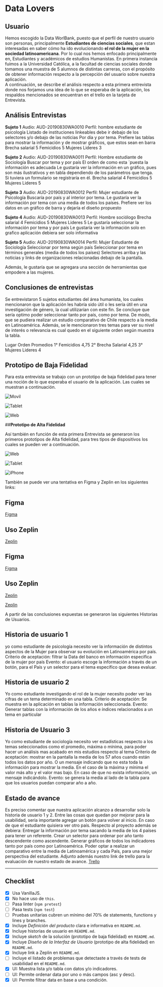 # **Data Lovers**

## **Usuario**

Hemos escogido la Data WorlBank, puesto que el perfil de nuestro usuario son personas, principalmente **Estudiantes de ciencias sociales**,  que estan interesadas en saber cómo ha ido evolucionando **el rol de la mujer en la sociedad latinoamericana**. Por lo cual nos hemos enfocado principalmente en, Estudiantes y académicos de estudios Humanistas. 
En primera instancia fuimos a la Universidad Católica, a la facultad de ciencias sociales donde tomamos una muestra de 5 alumnos de distintas carreras, con el propósito de obtener información respecto a la percepción del usuario sobre nuestra aplicación.   
A continuación, se describe el análisis respecto a esta primera entrevista donde nos forjamos una idea de lo que se esperaba de la aplicación, los respaldos mencionados se encuentran en el trello en la tarjeta de Entrevista.

## **Análisis Entrevistas**

**Sujeto 1**
Audio: AUD-20190830WA0010
Perfil: hombre estudiante de psicología
Listado de instituciones linkeables debe ir debajo de los selectores y/o debajo de las noticias
 Por día y por tema.
Prefiere las tablas para mostrar la información y de mostrar gráficos, que estos sean en barra
Brecha salarial 5
Femicidios 5
Mujeres Lideres 3

**Sujeto 2**
Audio: AUD-20190830WA0011
Perfil: Hombre estudiante de Sociología
Buscar por tema y por país
El orden de como esta ´puesta la información es adecuada
Le gustaría ver la información en un gráfico, pues son más ilustrativos y en tabla dependiendo de los parámetros que tenga.
Si tuviera un formulario se registraría en él.
Brecha salarial 4
Femicidios 5
Mujeres Lideres 5

**Sujeto 3**
Audio: AUD-20190830WA0012
Perfil: Mujer estudiante de Psicología 
Buscaría por país y al interior por tema.
Le gustaría ver la información por tema con una media de todos los países.
Prefiere ver los datos en un gráfico de barra y dejaría el diseño propuesto

**Sujeto 4**
Audio: AUD-20190830WA0013
Perfil: Hombre sociólogo
Brecha salarial 4
Femicidios 5
Mujeres Lideres 5
Le gustaría seleccionar la información por tema y por país
Le gustaría ver la información solo en grafico 
aplicación debiera ser solo informativa

**Sujeto 5**
Audio: AUD-20190830WA0014
Perfil: Mujer Estudiante de Sociología 
Seleccionar por tema según país
Seleccionar por tema en términos generales (media de todos los países)
Selectores arriba y las noticias y links de organizaciones relacionadas debajo de la pantalla.

Además, le gustaría que se agregara una sección de herramientas que empodere a las mujeres.



## **Conclusiones de entrevistas**

Se entrevistaron 5 sujetos estudiantes del área humanista, los cuales mencionaron que la aplicación les habría sido útil o les sería útil en una investigación de género, la cual utilizarían con este fin. 
Se concluye que sería optimo poder seleccionar tanto por país, como por tema. De modo, que se pudiera realizar un estudio comparativo de Chile respecto a la media en Latinoamérica. 
Además, se le mencionaron tres temas para ver su nivel de interés o relevancia es cual quedo en el siguiente orden según muestra la tabla.


Lugar	Orden	        Promedios
1°	    Femicidios      	4,75
2°  	Brecha Salarial     4,25
3°	    Mujeres Lideres      4


## **Prototipo de Baja Fidelidad**

Para esta entrevista se trabajo con un prototipo de baja fidelidad para tener una noción de lo que esperaba el usuario de la aplicación. Las cuales se muestran a continuación.

![Movil](https://i.ibb.co/kKNhdMr/movil-jpeg.jpg)

![Tablet](https://i.ibb.co/GxR53TN/tablet-jpeg.jpg)

![Web]( https://i.ibb.co/QJ5SN6M/web-jpeg.jpg)



##**Prototipo de Alta Fidelidad**

Así también en función de esta primera Entrevista se generaron los primeros prototipos de Alta fidelidad, para tres tipos de dispositivos los cuales se pueden ver a continuación.

![Web]( https://i.ibb.co/72MhBKg/web.png)

![Tablet](https://i.ibb.co/wwbpDW0/tablet.png) 

![iPhone]( https://i.ibb.co/7rnCLbJ/iPhone.png)

También se puede ver una tentativa en Figma y Zeplin en los siguientes links:

## **Figma**

 [Figma](https://www.figma.com/file/LKX79KxLateUAeeeG866yR/Data-lover-(web)?node-id=42%3A18)

## **Uso Zeplin**

 [Zeplin](https://zpl.io/2jW7qo4/)

## **Figma**

[Figma](https://www.figma.com/file/I4l8cSFulJ59VNEq1yMbwo/Data-lover?node-id=22%3A7/)

## **Uso Zeplin**

[Zeplin](https://zpl.io/boPBQzo/)

[Zeplin](https://zpl.io/boP6JgM/)

A partir de las conclusiones expuestas se generaron las siguientes Historias de Usuarios.

## **Historia de usuario 1**

yo como estudiante de psicología necesito ver la información de distintos aspectos de la Mujer para observar su evolución en Latinoamérica por país.
Criterio de aceptación: filtrar la Data del banco en información especifica de la mujer por país
Evento: el usuario escoge la información a través de un botón, para el País y un selector para el tema especifico que desea evaluar. 

## **Historia de usuario 2**

Yo como estudiante investigando el rol de la mujer necesito poder ver las cifras de un tema determinado en una tabla.
Criterio de aceptación: Se muestra en la aplicación en tablas la información seleccionada.
Evento: Generar tablas con la información de los años e índices relacionados a un tema en particular

## **Historia de Usuario 3**

Yo como estudiante de sociología necesito ver estadísticas respecto a los temas seleccionados como el promedio, máxima o mínima, para poder hacer un análisis mas acabado en mis estudios respecto al tema
Criterio de aceptación: mostrar en la pantalla la media de los 57 años cuando están todos los datos por año. O un mensaje indicando que no esta toda la información para mostrar la media. En el caso de la máxima y mínima el valor más alto y el valor mas bajo. En caso de que no exista información, un mensaje indicándolo.
Evento: se genera la media al lado de la tabla para que los usuarios puedan comparar año a año.

## **Estado de avance**

Es preciso comentar que nuestra aplicación alcanzo a desarrollar solo la historia de usuario 1 y 2.   Entre las cosas que quedan por mejorar para la usabilidad, seria importante agregar un botón para volver al inicio.  En caso de que el estudiante quisiera ver otro país. 
Respecto al proyecto además se debiera:
Entregar la información por tema sacando la media de los 4 países para tener un referente.
Crear un selector para ordenar por año tanto descendente como ascendente.
Generar gráficos de todos los indicadores tanto por país como por Latinoamérica.
Poder optar a realizar un comparativo entre la media de Latinoamérica y cada País, para una mejor perspectiva del estudiante. 
Adjunto además nuestro link de trello para la evaluación de nuestro estado de avance.
[Trello](https://trello.com/b/r7Ms617W/dataloversqua4/)


***

## **Checklist**

* [x] Usa VanillaJS.
* [x] No hace uso de `this`.
* [ ] Pasa linter (`npm pretest`)
* [ ] Pasa tests (`npm test`)
* [ ] Pruebas unitarias cubren un mínimo del 70% de statements, functions y
  lines y branches.
* [x] Incluye _Definición del producto_ clara e informativa en `README.md`.
* [x] Incluye historias de usuario en `README.md`.
* [x] Incluye _sketch_ de la solución (prototipo de baja fidelidad) en
  `README.md`.
* [x] Incluye _Diseño de la Interfaz de Usuario_ (prototipo de alta fidelidad)
  en `README.md`.
* [x] Incluye link a Zeplin en `README.md`.
* [ ] Incluye el listado de problemas que detectaste a través de tests de
  usabilidad en el `README.md`.
* [x] UI: Muestra lista y/o tabla con datos y/o indicadores.
* [ ] UI: Permite ordenar data por uno o más campos (asc y desc).
* [x] UI: Permite filtrar data en base a una condición.
